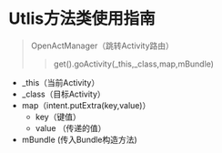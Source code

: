# Utlis方法类使用指南
>OpenActManager（跳转Activity路由）
>>get().goActivity(_this,_class,map,mBundle)
* _this（当前Activity）
* _class（目标Activity）
* map（intent.putExtra(key,value)）
  * key（键值）
  * value （传递的值）
* mBundle (传入Bundle构造方法)
